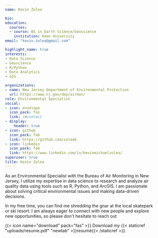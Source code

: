 ```yaml
---
name: Kevin Zolea

bio: 
education:
  courses:
  - course: BS in Earth Science/Geoscience 
    institution: Kean University
email: "kevin.zolea@gmail.com"

highlight_name: true
interests:
- Data Science
- Geoscience
- R/Python
- Data Analytics
- GIS

organizations:
- name: New Jersey Department of Environmental Protection
  url: https://www.nj.gov/dep/airmon/
role: Environmental Specialist
social:
- icon: envelope
  icon_pack: fas
  link: /#contact
- display:
    header: true
- icon: github
  icon_pack: fab
  link: https://github.com/zoleak
- icon: linkedin
  icon_pack: fab
  link: https://www.linkedin.com/in/kevinmichaelzolea/
superuser: true
title: Kevin Zolea
---
```


As an Environmental Specialist with the Bureau of Air Monitoring in New Jersey, I utilize my expertise in data science to research and analyze air quality data using tools such as R, Python, and ArcGIS. I am passionate about solving critical environmental issues and making data-driven decisions.

In my free time, you can find me shredding the gnar at the local skatepark or ski resort. I am always eager to connect with new people and explore new opportunities, so please don't hesitate to reach out

{{< icon name="download" pack="fas" >}} Download my {{< staticref "uploads/resume.pdf" "newtab" >}}resumé{{< /staticref >}}.
